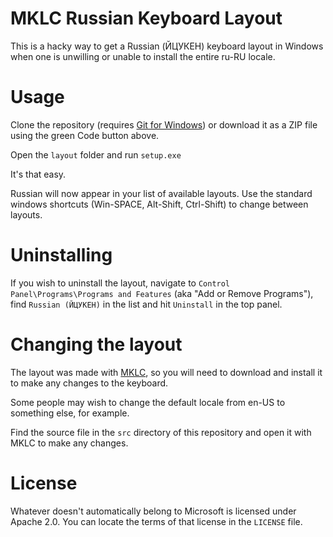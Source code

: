 # MKLC Russian Keyboard Layout

This is a hacky way to get a Russian (ЙЦУКЕН) keyboard layout in Windows when one is unwilling
or unable to install the entire ru-RU locale.

# Usage

Clone the repository (requires [Git for Windows](https://git-scm.com/download/win))
or download it as a ZIP file using the green Code button above.

Open the `layout` folder and run `setup.exe`

It's that easy.

Russian will now appear in your list of available layouts.
Use the standard windows shortcuts (Win-SPACE, Alt-Shift, Ctrl-Shift) to change between layouts.

# Uninstalling

If you wish to uninstall the layout, navigate to 
`Control Panel\Programs\Programs and Features` (aka "Add or Remove Programs"), 
find `Russian (ЙЦУКЕН)` in the list and hit `Uninstall` in the top panel.

# Changing the layout

The layout was made with [MKLC](https://www.microsoft.com/en-us/download/details.aspx?id=102134),
so you will need to download and install it to make any changes to the keyboard.

Some people may wish to change the default locale from en-US to something else, for example.

Find the source file in the `src` directory of this repository and open it with MKLC to make any changes.

# License

Whatever doesn't automatically belong to Microsoft is licensed under Apache 2.0. You can locate the terms of that license in
the `LICENSE` file.
